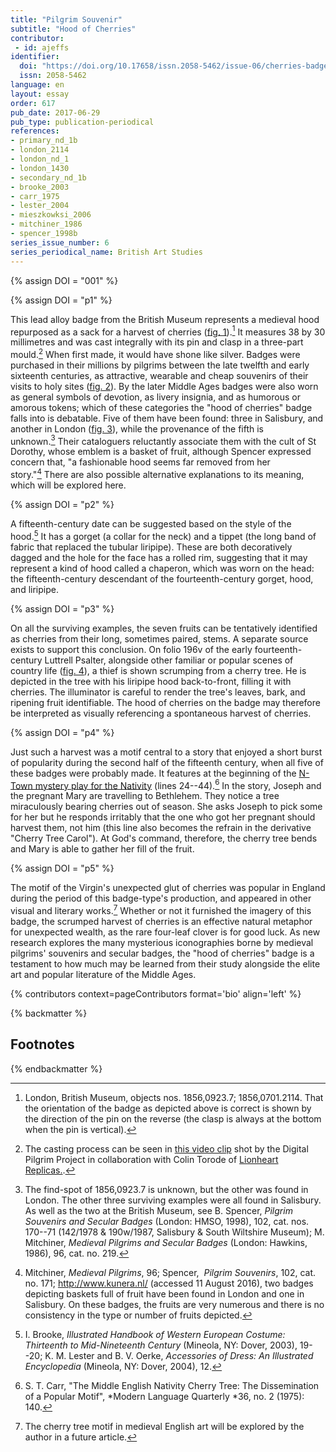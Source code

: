 ```yaml
---
title: "Pilgrim Souvenir"
subtitle: "Hood of Cherries"
contributor:
 - id: ajeffs
identifier:
  doi: "https://doi.org/10.17658/issn.2058-5462/issue-06/cherries-badge"
  issn: 2058-5462
language: en
layout: essay
order: 617
pub_date: 2017-06-29
pub_type: publication-periodical
references:
- primary_nd_1b
- london_2114
- london_nd_1
- london_1430
- secondary_nd_1b
- brooke_2003
- carr_1975
- lester_2004
- mieszkowksi_2006
- mitchiner_1986
- spencer_1998b
series_issue_number: 6
series_periodical_name: British Art Studies
---
```


{% assign DOI = "001" %}

{% assign DOI = "p1" %}

This lead alloy badge from the British Museum represents a medieval hood repurposed as a sack for a harvest of cherries ([fig. 1](#figure1)).[^1] It measures 38 by 30 millimetres and was cast integrally with its pin and clasp in a three-part mould.[^2] When first made, it would have shone like silver. Badges were purchased in their millions by pilgrims between the late twelfth and early sixteenth centuries, as attractive, wearable and cheap souvenirs of their visits to holy sites ([fig. 2](#figure2)). By the later Middle Ages badges were also worn as general symbols of devotion, as livery insignia, and as humorous or amorous tokens; which of these categories the "hood of cherries" badge falls into is debatable. Five of them have been found: three in Salisbury, and another in London ([fig. 3](#figure3)), while the provenance of the fifth is unknown.[^3] Their cataloguers reluctantly associate them with the cult of St Dorothy, whose emblem is a basket of fruit, although Spencer expressed concern that, "a fashionable hood seems far removed from her story."[^4] There are also possible alternative explanations to its meaning, which will be explored here.

{% assign DOI = "p2" %}

A fifteenth-century date can be suggested based on the style of the hood.[^5] It has a gorget (a collar for the neck) and a tippet (the long band of fabric that replaced the tubular liripipe). These are both decoratively dagged and the hole for the face has a rolled rim, suggesting that it may represent a kind of hood called a chaperon, which was worn on the head: the fifteenth-century descendant of the fourteenth-century gorget, hood, and liripipe.

{% assign DOI = "p3" %}

On all the surviving examples, the seven fruits can be tentatively identified as cherries from their long, sometimes paired, stems. A separate source exists to support this conclusion. On folio 196v of the early fourteenth-century Luttrell Psalter, alongside other familiar or popular scenes of country life ([fig. 4](#figure4)), a thief is shown scrumping from a cherry tree. He is depicted in the tree with his liripipe hood back-to-front, filling it with cherries. The illuminator is careful to render the tree's leaves, bark, and ripening fruit identifiable. The hood of cherries on the badge may therefore be interpreted as visually referencing a spontaneous harvest of cherries.

{% assign DOI = "p4" %}

Just such a harvest was a motif central to a story that enjoyed a short burst of popularity during the second half of the fifteenth century, when all five of these badges were probably made. It features at the beginning of the [N-Town mystery play for the Nativity](http://d.lib.rochester.edu/teams/text/sugano-n-town-plays-play-15-nativity) (lines 24--44).[^6] In the story, Joseph and the pregnant Mary are travelling to Bethlehem. They notice a tree miraculously bearing cherries out of season. She asks Joseph to pick some for her but he responds irritably that the one who got her pregnant should harvest them, not him (this line also becomes the refrain in the derivative "Cherry Tree Carol"). At God's command, therefore, the cherry tree bends and Mary is able to gather her fill of the fruit.

{% assign DOI = "p5" %}

The motif of the Virgin's unexpected glut of cherries was popular in England during the period of this badge-type's production, and appeared in other visual and literary works.[^7] Whether or not it furnished the imagery of this badge, the scrumped harvest of cherries is an effective natural metaphor for unexpected wealth, as the rare four-leaf clover is for good luck. As new research explores the many mysterious iconographies borne by medieval pilgrims' souvenirs and secular badges, the "hood of cherries" badge is a testament to how much may be learned from their study alongside the elite art and popular literature of the Middle Ages.

{% contributors context=pageContributors format='bio' align='left' %}

{% backmatter %}

## Footnotes

[^1]: London, British Museum, objects nos. 1856,0923.7; 1856,0701.2114. That the orientation of the badge as depicted above is correct is shown by the direction of the pin on the reverse (the clasp is always at the bottom when the pin is vertical).

[^2]: The casting process can be seen in [this video clip](https://youtu.be/cPIxIuc-JMc) shot by the Digital Pilgrim Project in collaboration with Colin Torode of [Lionheart Replicas.](https://www.lionheartreplicas.co.uk/).

[^3]: The find-spot of 1856,0923.7 is unknown, but the other was found in London. The other three surviving examples were all found in Salisbury. As well as the two at the British Museum, see B. Spencer, *Pilgrim Souvenirs and Secular Badges* (London: HMSO, 1998), 102, cat. nos. 170--71 (142/1978 & 190w/1987, Salisbury & South Wiltshire Museum); M. Mitchiner, *Medieval Pilgrims and Secular Badges* (London: Hawkins, 1986), 96, cat. no. 219.

[^4]: Mitchiner, *Medieval Pilgrims*, 96; Spencer,  *Pilgrim Souvenirs*, 102, cat. no. 171; <http://www.kunera.nl/> (accessed 11 August 2016), two badges depicting baskets full of fruit have been found in London and one in Salisbury. On these badges, the fruits are very numerous and there is no consistency in the type or number of fruits depicted.

[^5]: I. Brooke, *Illustrated Handbook of Western European Costume: Thirteenth to Mid-Nineteenth Century* (Mineola, NY: Dover, 2003), 19--20; K. M. Lester and B. V. Oerke, *Accessories of Dress: An Illustrated Encyclopedia* (Mineola, NY: Dover, 2004), 12.

[^6]: S. T. Carr, "The Middle English Nativity Cherry Tree: The Dissemination of a Popular Motif", *Modern Language Quarterly *36, no. 2 (1975): 140.

[^7]: The cherry tree motif in medieval English art will be explored by the author in a future article.

{% endbackmatter %}